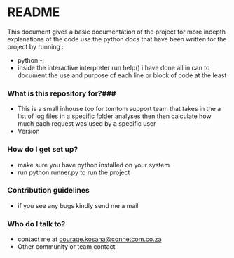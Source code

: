 # README #
This document gives a basic documentation of the project for more indepth explanations of the code use the python docs
that have been written for the project by running :
* python -i 
* inside the interactive interpreter run help(<name of module>) i have done all in can to document the use and purpose of each line or block of code at the least


### **What is this repository for?**###

* This is a small inhouse too for tomtom support team that takes in the a list of log files in a specific folder analyses then then calculate how much each request was used by a specific user 
* Version


### **How do I get set up?** ###

* make sure you have python installed on your system 
* run python runner.py to run the project


### **Contribution guidelines** ###
* if you see any bugs kindly send me a mail 


### **Who do I talk to?** ###

* contact me at courage.kosana@connetcom.co.za
* Other community or team contact
